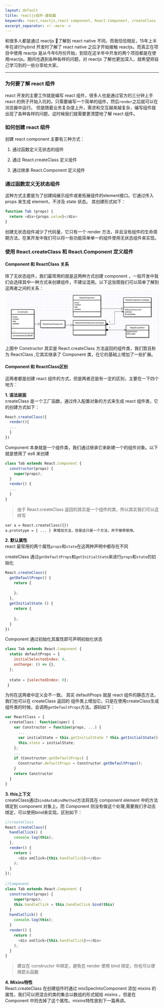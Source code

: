 ```yaml
---
layout: default
title: reactjs组件-基础篇
keywords: react,reactjs,react component, React.Component, createClass
excerpt_separator: <!--more-->
---
```


和很多人都是通过 reactjs 了解到 react native 不同，而我恰恰相反，15年上半年在进行hybrid 开发时了解了 react native 之后才开始接触 reactjs。而真正在项目中使用 reactjs 是从今年6月份开始，到现在这半年中开发的两个项目都是在使用reactjs。期间也遇到各种各样的问题，对 reactjs 了解也更加深入，就希望把自己学习到的一些分享给大家。  

---

### 为何要了解 react 组件
react 开发的主要工作就是编写 react 组件，很多人也是通过官方的三分钟上手 react 的例子开始入坑的。只需要编写一个简单的组件，然后`render`之后就可以在浏览器中运行。 但是随着业务复杂度上升，需求和交互越来越复杂，编写组件就出现了各种各样的问题，这时候我们就需要更清楚地了解 react 组件。 

### 如何创建 react 组件
创建 react component 主要有三种方式：

1. 通过函数定义无状态的组件 

2. 通过 React.createClass 定义组件

3. 通过继承 React.Component 定义组件

### 通过函数定义无状态组件
这种方式主要是为了创建纯展示组件或者拓展组件的element接口。它通过传入 props 来生成 element，不涉及 state 状态。 其创建形式如下：  

```js
function Tab (props) {
  return <div>{props.value}</div>
}
```
创建无状态组件减少了代码量，它只有一个 render 方法，并且没有组件的生命周期方法，在某开发中我们可以将一些功能简单单一的组件使用无状态组件来实现。

### 使用 React.createClass 和 React.Component 定义组件

#### Component 和 ReactClass 关系
除了无状态组件，我们最常用的就是这两种方式创建 component ，一般开发中我们会选择其中一种方式来创建组件，不建议混用。以下这张图我们可以简单了解到这两者之间的关系：
![image](/assets/images/blog/react-component-compare.png)
上图中 Constructor 其实是 React.createClass 方法返回的组件类，我们暂且称为 ReactClass ,它其实继承了 Component 类，在它的基础上增加了一些扩展。

#### Component 和 ReactClass区别
这两者都是创建 react 组件的方式，但是两者还是有一定的区别，主要在一下四个地方：

**1. 语法层面**  
createClass 是一个工厂函数，通过传入配置对象的方式来生成 react 组件类，它的创建方式如下：  

```js
React.createClass({
  render(){
  ...
  }
})
```

Component 本身就是一个组件类，我们通过继承它来新建一个的组件对象。以下就是使用了 es6 来创建

```js
class Tab extends React.Component {  
  constructor(props) {
    super(props);
  }
  render() {
  ...
  }
}
```
> 由于 React.createClass 返回的其实是一个组件的类，所以其实我们可以这样写 
```
var a = React.createClass({})
a.prototype = { ... } 来增加方法，但是这只是一个方法，并不推荐使用。
```

**2. 默认属性**  
react 最常用的两个属性`props`和`state`在这两种声明中都存在不同

createClass 通过`getDefaultProps`和`getInitialState`来进行`props`和`state`的初始化

```js
React.createClass({
  getDefaultProps() {
    return {

    };
  },
  getInitialState () {
    return {

    };
  }
})
```

Component 通过初始化其属性即可声明初始化状态

```js
class Tab extends React.Component {
  static defaultProps = {
    initialSelectedIndex: 0,
    onChange: () => {},
  };

  state = {selectedIndex: 0};
 }
```
为何在这两者中定义会不一致。 其实 defaultProps 就是 react 组件的静态方法， 我们也可以在 createClass 返回的 组件类上增加它。只是在使用createClass生成组件类的时候，会调用`getDefaultProps`方法。源码如下：

```js
var ReactClass = {
  createClass： function(spec) {
    var Constructor = function(props, ...) {
      ...
      var initialState = this.getInitialState ? this.getInitialState() : null;
      this.state = initialState;
    };
    ...
    if (Constructor.getDefaultProps) {
      Constructor.defaultProps = Constructor.getDefaultProps();
    }
    return Constructor
  }
}
```

**3. this上下文**  
createClass通过`bindAutoBindMethod`方法将其在 component element 中的方法绑定到 component 对象上。而 Component 则没有做这个处理,需要我们手动去绑定，可以使用bind来实现。区别如下：

```js
//createClass
React.createClass({  
  handleClick() {
    console.log(this);
  },
  render() {
    return (
      <div onClick={this.handleClick}></div>
    );
  }
});

//Component
class Tab extends React.Component {  
  constructor(props) {
    super(props);
    this.handleClick = this.handleClick.bind(this)
  }
  handleClick() {
    console.log(this);
  }
  render() {
    return (
      <div onClick={this.handleClick}></div>
    );
  }
}
```
> 建议在 constructor 中绑定，避免在 render 使用 bind 绑定，你也可以使用箭头函数  

**4. Mixins特性**  
React.createClass 在创建组件时通过 mixSpecIntoComponent 添加 mixins 的属性，我们可以把混合的类的集合以数组的形式赋给 mixins 。但是在 Component 中则去掉了这个属性。mixins特性放到下一篇再讲。

